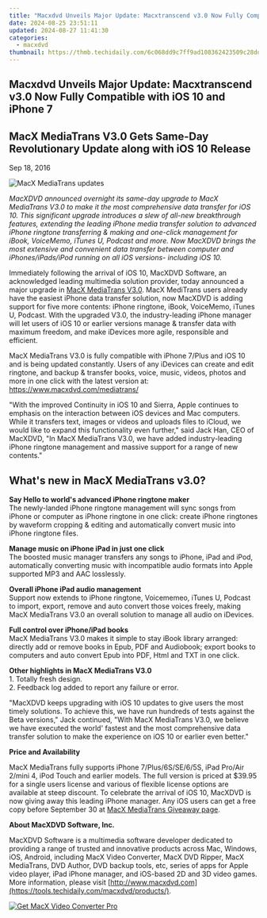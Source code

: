 ```yaml
---
title: "Macxdvd Unveils Major Update: Macxtranscend v3.0 Now Fully Compatible with iOS 10 and iPhone 7"
date: 2024-08-25 23:51:11
updated: 2024-08-27 11:41:30
categories:
  - macxdvd
thumbnail: https://thmb.techidaily.com/6c068dd9c7ff9ad108362423509c28dd6ffe162b74770b33b89afebc380bcbd4.png
---
```


## Macxdvd Unveils Major Update: Macxtranscend v3.0 Now Fully Compatible with iOS 10 and iPhone 7

## MacX MediaTrans V3.0 Gets Same-Day Revolutionary Update along with iOS 10 Release 

Sep 18, 2016

![MacX MediaTrans updates](https://www.macxdvd.com/press-room/image/mt-upgrade.jpg) 

_MacXDVD announced overnight its same-day upgrade to MacX MediaTrans V3.0 to make it the most comprehensive data transfer for iOS 10\. This significant upgrade introduces a slew of all-new breakthrough features, extending the leading iPhone media transfer solution to advanced iPhone ringtone transferring & making and one-click management for iBook, VoiceMemo, iTunes U, Podcast and more. Now MacXDVD brings the most extensive and convenient data transfer between computer and iPhones/iPads/iPod running on all iOS versions- including iOS 10\._ 

Immediately following the arrival of iOS 10, MacXDVD Software, an acknowledged leading multimedia solution provider, today announced a major upgrade in [MacX MediaTrans V3.0](https://tools.techidaily.com/macxdvd/products/). MacX MediTrans users already have the easiest iPhone data transfer solution, now MacXDVD is adding support for five more contents: iPhone ringtone, iBook, VoiceMemo, iTunes U, Podcast. With the upgraded V3.0, the industry-leading iPhone manager will let users of iOS 10 or earlier versions manage & transfer data with maximum freedom, and make iDevices more agile, responsible and efficient. 

MacX MediaTrans V3.0 is fully compatible with iPhone 7/Plus and iOS 10 and is being updated constantly. Users of any iDevices can create and edit ringtone, and backup & transfer books, voice, music, videos, photos and more in one click with the latest version at: <https://www.macxdvd.com/mediatrans/>

"With the improved Continuity in iOS 10 and Sierra, Apple continues to emphasis on the interaction between iOS devices and Mac computers. While it transfers text, images or videos and uploads files to iCloud, we would like to expand this functionality even further," said Jack Han, CEO of MacXDVD, "In MacX MediaTrans V3.0, we have added industry-leading iPhone ringtone management and massive support for a range of new contents."

## What's new in MacX MediaTrans v3.0?

**Say Hello to world's advanced iPhone ringtone maker**  
The newly-landed iPhone ringtone management will sync songs from iPhone or computer as iPhone ringtone in one click: create iPhone ringtones by waveform cropping & editing and automatically convert music into iPhone ringtone files. 

**Manage music on iPhone iPad in just one click**  
The boosted music manager transfers any songs to iPhone, iPad and iPod, automatically converting music with incompatible audio formats into Apple supported MP3 and AAC losslessly. 

**Overall iPhone iPad audio management**   
Support now extends to iPhone ringtone, Voicememeo, iTunes U, Podcast to import, export, remove and auto convert those voices freely, making MacX MediaTrans V3.0 an overall solution to manage all audio on iDevices. 

**Full control over iPhone/iPad books**  
MacX MediaTrans V3.0 makes it simple to stay iBook library arranged: directly add or remove books in Epub, PDF and Audiobook; export books to computers and auto convert Epub into PDF, Html and TXT in one click. 

**Other highlights in MacX MediaTrans V3.0**  
1\. Totally fresh design.  
2\. Feedback log added to report any failure or error.

"MacXDVD keeps upgrading with iOS 10 updates to give users the most timely solutions. To achieve this, we have run hundreds of tests against the Beta versions," Jack continued, "With MacX MediaTrans V3.0, we believe we have executed the world' fastest and the most comprehensive data transfer solution to make the experience on iOS 10 or earlier even better."

**Price and Availability**

MacX MediaTrans fully supports iPhone 7/Plus/6S/SE/6/5S, iPad Pro/Air 2/mini 4, iPod Touch and earlier models. The full version is priced at $39.95 for a single users license and various of flexible license options are available at steep discount. To celebrate the arrival of iOS 10, MacXDVD is now giving away this leading iPhone manager. Any iOS users can get a free copy before September 30 at [MacX MediaTrans Giveaway page](https://tools.techidaily.com/macxdvd/products/). 

**About MacXDVD Software, Inc.**

MacXDVD Software is a multimedia software developer dedicated to providing a range of trusted and innovative products across Mac, Windows, iOS, Android, including MacX Video Converter, MacX DVD Ripper, MacX MediaTrans, DVD Author, DVD backup tools, etc, series of apps for Apple video player, iPad iPhone manager, and iOS-based 2D and 3D video games. More information, please visit [http://www.macxdvd.com](https://tools.techidaily.com/macxdvd/products/). 

[![Get MacX Video Converter Pro](https://www.macxdvd.com/press-room/../adv/mvcp-banner-r.jpg)](https://tools.techidaily.com/macxdvd/products/)

<ins class="adsbygoogle"
     style="display:block"
     data-ad-format="autorelaxed"
     data-ad-client="ca-pub-7571918770474297"
     data-ad-slot="1223367746"></ins>



<ins class="adsbygoogle"
     style="display:block"
     data-ad-client="ca-pub-7571918770474297"
     data-ad-slot="8358498916"
     data-ad-format="auto"
     data-full-width-responsive="true"></ins>
